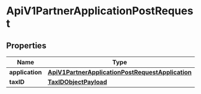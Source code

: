 

# ApiV1PartnerApplicationPostRequest


## Properties

| Name | Type | Description | Notes |
|------------ | ------------- | ------------- | -------------|
|**application** | [**ApiV1PartnerApplicationPostRequestApplication**](ApiV1PartnerApplicationPostRequestApplication.md) |  |  [optional] |
|**taxID** | [**TaxIDObjectPayload**](TaxIDObjectPayload.md) |  |  [optional] |



